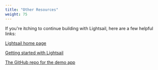 ```yaml
---
title: "Other Resources"
weight: 75
---
```


If you're itching to continue building with Lightsail, here are a few helpful links:

<a href="https://aws.amazon.com/lightsail/" target="_blank">Lightsail home page</a>

<a href="https://lightsail.aws.amazon.com/ls/docs/en/getting-started" target="_blank">Getting started with Lightsail</a>

<a href="https://github.com/mikegcoleman/todo-php" target="_blank">The GitHub repo for the demo app</a>


